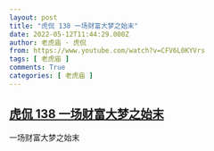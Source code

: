 ```yaml
---
layout: post
title: "虎侃 138 一场财富大梦之始末"
date: 2022-05-12T11:44:29.000Z
author: 老虎庙 · 虎侃
from: https://www.youtube.com/watch?v=CFV6L0KYVrs
tags: [ 老虎庙 ]
comments: True
categories: [ 老虎庙 ]
---
```

<!--1652355869000-->
[虎侃 138 一场财富大梦之始末](https://www.youtube.com/watch?v=CFV6L0KYVrs)
------

<div>
一场财富大梦之始末
</div>
